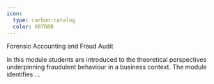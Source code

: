 ```yaml
---
icon:
  type: carbon:catalog
  color: 607D8B
---
```

Forensic Accounting and Fraud Audit

In this module students are introduced to the theoretical perspectives underpinning fraudulent behaviour in a business context. The module identifies  ... 
